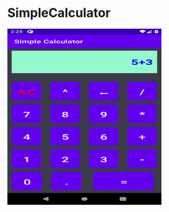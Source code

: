 # SimpleCalculator
 
  <img src="https://github.com/Shreyaaa03/SimpleCalculator/blob/main/sample%20input.png" width="350" height="400" title="Simple Calculator App">
 
</p>
